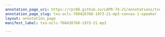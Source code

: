```yaml
---
annotation_page_uri: https://rpr88.github.io/LAPR-74-21/annotations/txu-oclc-768426768-1973-21-mp3-canvas-1-speaker.json
annotation_page_slug: txu-oclc-768426768-1973-21-mp3-canvas-1-speaker
layout: annotation_page
manifest_label: txu-oclc-768426768-1973-21.mp3

---
```

